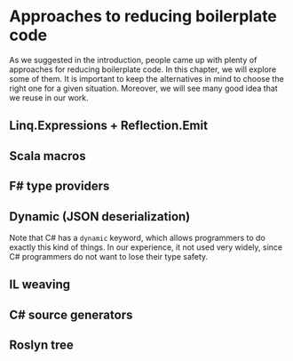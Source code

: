 # Approaches to reducing boilerplate code

As we suggested in the introduction, people came up with plenty of approaches for reducing boilerplate code.
In this chapter, we will explore some of them.
It is important to keep the alternatives in mind to choose the right one for a given situation.
Moreover, we will see many good idea that we reuse in our work.

## Linq.Expressions + Reflection.Emit

## Scala macros

## F# type providers

## Dynamic (JSON deserialization)

Note that C# has a `dynamic` keyword, which allows programmers to do exactly this kind of things.
In our experience, it not used very widely, since C# programmers do not want to lose their type safety.

## IL weaving

## C# source generators

## Roslyn tree
